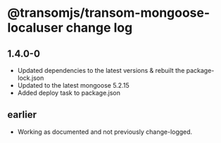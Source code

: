 # @transomjs/transom-mongoose-localuser change log

## 1.4.0-0
- Updated dependencies to the latest versions & rebuilt the package-lock.json
- Updated to the latest mongoose 5.2.15
- Added deploy task to package.json

## earlier
- Working as documented and not previously change-logged.